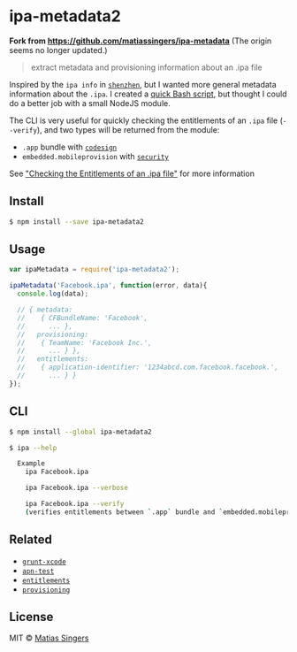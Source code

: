 # ipa-metadata2

**Fork from https://github.com/matiassingers/ipa-metadata** (The origin seems no longer updated.)

> extract metadata and provisioning information about an .ipa file

Inspired by the `ipa info` in [`shenzhen`](https://github.com/nomad/shenzhen/blob/master/lib/shenzhen/commands/info.rb), but I wanted more general metadata information about the `.ipa`.
I created a [quick Bash script](https://gist.github.com/matiassingers/47663489189abfc8b2a9), but thought I could do a better job with a small NodeJS module.

The CLI is very useful for quickly checking the entitlements of an `.ipa` file (`--verify`), and two types will be returned from the module:
  - `.app` bundle with [`codesign`]
  - `embedded.mobileprovision` with [`security`]

See ["Checking the Entitlements of an .ipa file"](https://developer.apple.com/library/ios/qa/qa1798/_index.html#//apple_ref/doc/uid/DTS40014167-CH1-INSPECT_IPA) for more information

## Install

```sh
$ npm install --save ipa-metadata2
```


## Usage

```js
var ipaMetadata = require('ipa-metadata2');

ipaMetadata('Facebook.ipa', function(error, data){
  console.log(data);

  // { metadata:
  //    { CFBundleName: 'Facebook',
  //      ... },
  //   provisioning:
  //    { TeamName: 'Facebook Inc.',
  //      ... } },
  //   entitlements:
  //    { application-identifier: '1234abcd.com.facebook.facebook.',
  //      ... } }
});
```


## CLI

```sh
$ npm install --global ipa-metadata2
```

```sh
$ ipa --help

  Example
    ipa Facebook.ipa

    ipa Facebook.ipa --verbose

    ipa Facebook.ipa --verify
    (verifies entitlements between `.app` bundle and `embedded.mobileprovision`)
```


## Related
- [`grunt-xcode`](https://github.com/matiassingers/grunt-xcode)
- [`apn-test`](https://github.com/matiassingers/apn-test)
- [`entitlements`](https://github.com/matiassingers/entitlements)
- [`provisioning`](https://github.com/matiassingers/provisioning)


## License

MIT © [Matias Singers](http://mts.io)

[`security`]: https://developer.apple.com/library/mac/documentation/Darwin/Reference/ManPages/man1/security.1.html
[`codesign`]: https://developer.apple.com/library/mac/documentation/Darwin/Reference/ManPages/man1/codesign.1.html
